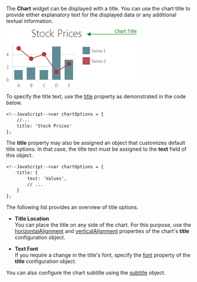The **Chart** widget can be displayed with a title. You can use the chart title to provide either explanatory text for the displayed data or any additional textual information.

![Chart Title](/images/ChartJS/ChartTitle.png)

To specify the title text, use the [title](/api-reference/20%20Data%20Visualization%20Widgets/BaseWidget/1%20Configuration/title '/Documentation/ApiReference/Data_Visualization_Widgets/dxChart/Configuration/title/') property as demonstrated in the code below.

	<!--JavaScript-->var chartOptions = {
		//...
		title: 'Stock Prices'
	};

The **title** property may also be assigned an object that customizes default title options. In that case, the title text must be assigned to the **text** field of this object.

	<!--JavaScript-->var chartOptions = {
		title: {
			text: 'Values',
			// ...
		}
	};

The following list provides an overview of title options.

* **Title Location**		
You can place the title on any side of the chart. For this purpose, use the [horizontalAlignment](/api-reference/20%20Data%20Visualization%20Widgets/BaseWidget/1%20Configuration/title/horizontalAlignment.md '/Documentation/ApiReference/Data_Visualization_Widgets/dxChart/Configuration/title/#horizontalAlignment') and [verticalAlignment](/api-reference/20%20Data%20Visualization%20Widgets/BaseWidget/1%20Configuration/title/verticalAlignment.md '/Documentation/ApiReference/Data_Visualization_Widgets/dxChart/Configuration/title/#verticalAlignment') properties of the chart's **title** configuration object.

* **Text Font**		
If you require a change in the title's font, specify the [font](/api-reference/20%20Data%20Visualization%20Widgets/BaseWidget/1%20Configuration/title/font '/Documentation/ApiReference/Data_Visualization_Widgets/dxChart/Configuration/title/font/') property of the **title** configuration object.

You can also configure the chart subtitle using the [subtitle](/api-reference/20%20Data%20Visualization%20Widgets/BaseWidget/1%20Configuration/title/subtitle '/Documentation/ApiReference/Data_Visualization_Widgets/dxChart/Configuration/title/subtitle/') object.